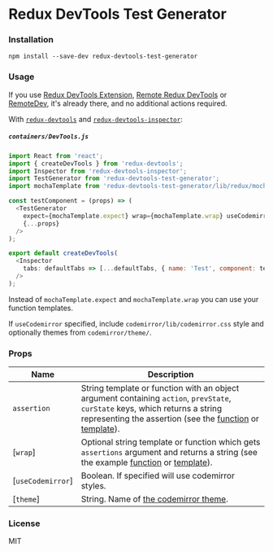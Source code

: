 Redux DevTools Test Generator
==============================

### Installation

```
npm install --save-dev redux-devtools-test-generator
```

### Usage

If you use [Redux DevTools Extension](https://github.com/zalmoxisus/redux-devtools-extension), [Remote Redux DevTools](https://github.com/zalmoxisus/remote-redux-devtools) or [RemoteDev](https://github.com/zalmoxisus/remotedev), it's already there, and no additional actions required. 

With [`redux-devtools`](https://github.com/reduxjs/redux-devtools) and [`redux-devtools-inspector`](https://github.com/reduxjs/redux-devtools/packages/redux-devtools-inspector):

##### `containers/DevTools.js`

```js
import React from 'react';
import { createDevTools } from 'redux-devtools';
import Inspector from 'redux-devtools-inspector';
import TestGenerator from 'redux-devtools-test-generator';
import mochaTemplate from 'redux-devtools-test-generator/lib/redux/mocha'; // If using default tests.

const testComponent = (props) => (
  <TestGenerator
    expect={mochaTemplate.expect} wrap={mochaTemplate.wrap} useCodemirror
    {...props}
  />
);

export default createDevTools(
  <Inspector
    tabs: defaultTabs => [...defaultTabs, { name: 'Test', component: testComponent }]
  />
);
```

Instead of `mochaTemplate.expect` and `mochaTemplate.wrap` you can use your function templates.

If `useCodemirror` specified, include `codemirror/lib/codemirror.css` style and optionally themes from `codemirror/theme/`.

### Props

Name                  | Description
-------------         | -------------
`assertion`           | String template or function with an object argument containing `action`, `prevState`, `curState` keys, which returns a string representing the assertion (see the [function](https://github.com/zalmoxisus/redux-devtools-test-generator/blob/master/src/redux/mocha/index.js#L1-L3) or [template](https://github.com/zalmoxisus/redux-devtools-test-generator/blob/master/src/redux/mocha/template.js#L1)).
[`wrap`]              | Optional string template or function which gets `assertions` argument and returns a string (see the example [function](https://github.com/zalmoxisus/redux-devtools-test-generator/blob/master/src/redux/mocha/index.js#L5-L14) or [template](https://github.com/zalmoxisus/redux-devtools-test-generator/blob/master/src/redux/mocha/template.js#L3-L12)).
[`useCodemirror`]     | Boolean. If specified will use codemirror styles.
[`theme`]             | String. Name of [the codemirror theme](https://codemirror.net/demo/theme.html).

### License

MIT
